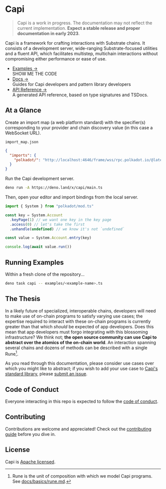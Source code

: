 # Capi

> Capi is a work in progress. The documentation may not reflect the current implementation. **Expect a stable release and proper documentation in early 2023**.

<!-- dinodoc fragment.start docs/_fragments/description -->

Capi is a framework for crafting interactions with Substrate chains. It consists of a development server, wide-ranging Substrate-focused utilities and a fluent API, which facilitates multistep, multichain interactions without compromising either performance or ease of use.

<!-- dinodoc fragment.end -->

- [Examples &rarr;](./examples)<br />SHOW ME THE CODE
- [Docs &rarr;](./docs/introduction.md)<br />Guides for Capi developers and pattern library developers
- [API Reference &rarr;](https://deno.land/x/capi/mod.ts)<br />A generated API reference, based on type signatures and TSDocs.

## At a Glance

Create an import map (a web platform standard) with the specifier(s) corresponding to your provider and chain discovery value (in this case a WebSocket URL).

`import_map.json`

```json
{
  "imports": {
    "polkadot/": "http://localhost:4646/frame/wss/rpc.polkadot.io/@latest/"
  }
}
```

Run the Capi development server.

```sh
deno run -A https://deno.land/x/capi/main.ts
```

Then, open your editor and import bindings from the local server.

```ts
import { System } from "polkadot/mod.ts"

const key = System.Account
  .keyPage(1) // we want one key in the key page
  .access(0) // let's take the first
  .unhandle(undefined) // we know it's not `undefined`

const value = System.Account.entry(key)

console.log(await value.run())
```

## Running Examples

Within a fresh clone of the repository...

<!-- TODO: track https://github.com/denoland/dotland/issues/2650#issuecomment-1437015262 -->

```sh
deno task capi -- examples/<example-name>.ts
```

## The Thesis

In a likely future of specialized, interoperable chains, developers will need to make use of on-chain programs to satisfy varying use cases; the expertise required to interact with these on-chain programs is currently greater than that which _should_ be expected of app developers. Does this mean that app developers must forgo integrating with this blossoming infrastructure? We think not; **the open source community can use Capi to abstract over the atomics of the on-chain world**. An interaction spanning several chains and dozens of methods can be described with a single Rune[^1].

As you read through this documentation, please consider use cases over which you might like to abstract; if you wish to add your use case to [Capi's standard library](patterns), please [submit an issue](https://github.com/paritytech/capi/issues/new?title=pattern%20idea:%20).

## Code of Conduct

Everyone interacting in this repo is expected to follow the [code of conduct](CODE_OF_CONDUCT.md).

## Contributing

Contributions are welcome and appreciated! Check out the [contributing guide](CONTRIBUTING.md) before you dive in.

## License

Capi is [Apache licensed](LICENSE).

[^1]: Rune is the unit of composition with which we model Capi programs. See [docs/basics/rune.md](docs/basics/rune.md).
